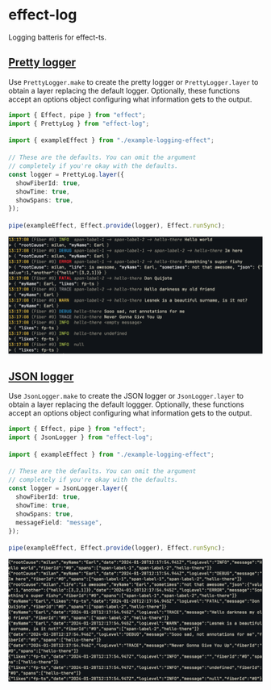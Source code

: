 # effect-log

Logging batteris for effect-ts.

## [Pretty logger](examples/pretty-logger.ts)

Use `PrettyLogger.make` to create the pretty logger or `PrettyLogger.layer` to
obtain a layer replacing the default logger. Optionally, these functions
accept an options object configuring what information gets
to the output.

```typescript
import { Effect, pipe } from "effect";
import { PrettyLog } from "effect-log";

import { exampleEffect } from "./example-logging-effect";

// These are the defaults. You can omit the argument
// completely if you're okay with the defaults.
const logger = PrettyLog.layer({
  showFiberId: true,
  showTime: true,
  showSpans: true,
});

pipe(exampleEffect, Effect.provide(logger), Effect.runSync);
```

![pretty](assets/pretty.png)

## [JSON logger](examples/json-logger.ts)

Use `JsonLogger.make` to create the JSON logger or `JsonLogger.layer` to
obtain a layer replacing the default loggger. Optionally, these functions
accept an options object configuring what information gets
to the output.

```typescript
import { Effect, pipe } from "effect";
import { JsonLogger } from "effect-log";

import { exampleEffect } from "./example-logging-effect";

// These are the defaults. You can omit the argument
// completely if you're okay with the defaults.
const logger = JsonLogger.layer({
  showFiberId: true,
  showTime: true,
  showSpans: true,
  messageField: "message",
});

pipe(exampleEffect, Effect.provide(logger), Effect.runSync);
```

![json](assets/json.png)
